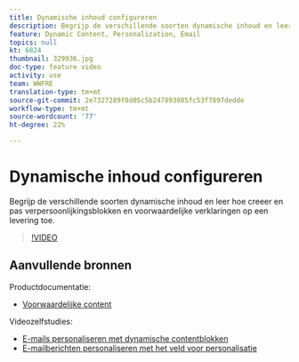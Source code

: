 ```yaml
---
title: Dynamische inhoud configureren
description: Begrijp de verschillende soorten dynamische inhoud en leer hoe creeer en pas verpersoonlijkingsblokken en voorwaardelijke verklaringen op een levering toe.
feature: Dynamic Content, Personalization, Email
topics: null
kt: 6824
thumbnail: 329936.jpg
doc-type: feature video
activity: use
team: WWFRE
translation-type: tm+mt
source-git-commit: 2e7327289f8d05c5b247893085fc53f7897dedde
workflow-type: tm+mt
source-wordcount: '77'
ht-degree: 22%

---
```



# Dynamische inhoud configureren

Begrijp de verschillende soorten dynamische inhoud en leer hoe creeer en pas verpersoonlijkingsblokken en voorwaardelijke verklaringen op een levering toe.

>[!VIDEO](https://video.tv.adobe.com/v/329936?quality=12)

## Aanvullende bronnen

Productdocumentatie:

* [Voorwaardelijke content](https://docs.adobe.com/content/help/en/campaign-classic/using/sending-messages/personalizing-deliveries/conditional-content.html)

Videozelfstudies:

* [E-mails personaliseren met dynamische contentblokken](/help/sending-messages/email-channel/personalization-with-dynamic-content-blocks.md)
* [E-mailberichten personaliseren met het veld voor personalisatie](/help/sending-messages/email-channel/personalizing-emails-using-personalization-fields.md)
